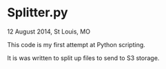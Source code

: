 # Splitter.py
12 August 2014, St Louis, MO


This code is my first attempt at Python scripting. 

It is was written to split up files to send to S3 storage.
